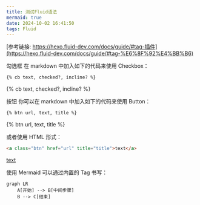 ```yaml
---
title: 测试Fluid语法
mermaid: true
date: 2024-10-02 16:41:50
tags: Fluid
---
```




[参考链接: https://hexo.fluid-dev.com/docs/guide/#tag-插件](https://hexo.fluid-dev.com/docs/guide/#tag-%E6%8F%92%E4%BB%B6)


勾选框
在 markdown 中加入如下的代码来使用 Checkbox：

```markdown
{% cb text, checked?, incline? %}
```


{% cb text, checked?, incline? %}

按钮
你可以在 markdown 中加入如下的代码来使用 Button：

```markdown
{% btn url, text, title %}
```

{% btn url, text, title %}

或者使用 HTML 形式：


```html
<a class="btn" href="url" title="title">text</a>
```
<a class="btn" href="url" title="title">text</a>

使用 Mermaid 可以通过内置的 Tag 书写：

```mermaid
graph LR
    A[开始] --> B[中间步骤]
    B --> C[结束]
```